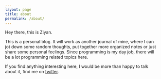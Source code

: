 ```yaml
---
layout: page
title: about
permalink: /about/
---
```

 
Hey there, this is Ziyan.

This is a personal blog. It will work as another journal of mine, where I can jot down some random thoughts, put together more organized notes or just share some personal feelings. Since programming is my day job, there will be a lot programming related topics here. 

If you find anything interesting here, I would be more than happy to talk about it, find me on [twitter](https://twitter.com/_noizy_w). 


